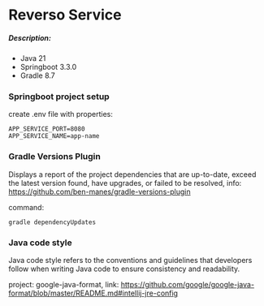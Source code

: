 # Reverso Service

##### Description:

* Java 21
* Springboot 3.3.0
* Gradle 8.7

### Springboot project setup

create .env file with properties:

```
APP_SERVICE_PORT=8080
APP_SERVICE_NAME=app-name
```

### Gradle Versions Plugin

Displays a report of the project dependencies that are up-to-date, exceed the latest version found, have upgrades, or
failed to be resolved, info: https://github.com/ben-manes/gradle-versions-plugin

command:

```
gradle dependencyUpdates
```

### Java code style

Java code style refers to the conventions and guidelines that developers follow when writing Java code to ensure
consistency and readability.

project: google-java-format,
link: https://github.com/google/google-java-format/blob/master/README.md#intellij-jre-config

